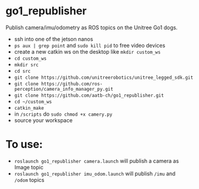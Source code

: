 # go1_republisher
Publish camera/imu/odometry as ROS topics on the Unitree Go1 dogs.

- ssh into one of the jetson nanos
- `ps aux | grep point` and `sudo kill pid` to free video devices
- create a new catkin ws on the desktop like `mkdir custom_ws`
- `cd custom_ws`
- `mkdir src`
- `cd src`
- `git clone https://github.com/unitreerobotics/unitree_legged_sdk.git`
- `git clone https://github.com/ros-perception/camera_info_manager_py.git`
- `git clone https://github.com/aatb-ch/go1_republisher.git`
- `cd ~/custom_ws`
- `catkin_make`
- in `/scripts` do `sudo chmod +x camery.py`
- source your workspace 

# To use:

- `roslaunch go1_republisher camera.launch` will publish a camera as Image topic
- `roslaunch go1_republisher imu_odom.launch` will publish `/imu` and `/odom` topics
